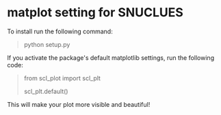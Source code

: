 # matplot setting for SNUCLUES
To install run the following command:

> python setup.py

If you activate the package's default matplotlib settings, run the following code:

> from scl_plot import scl_plt
> 
> scl_plt.default()

This will make your plot more visible and beautiful!

